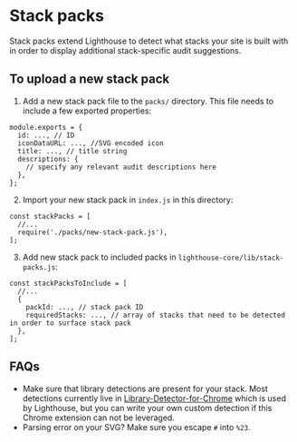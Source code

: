 # Stack packs

Stack packs extend Lighthouse to detect what stacks your site is built with in order to display additional stack-specific audit suggestions.

## To upload a new stack pack

1. Add a new stack pack file to the `packs/` directory. This file needs to include a few exported properties:

```
module.exports = {
  id: ..., // ID
  iconDataURL: ..., //SVG encoded icon
  title: ..., // title string
  descriptions: {
    // specify any relevant audit descriptions here
  },
};
```

2. Import your new stack pack in `index.js` in this directory:

```
const stackPacks = [
  //...
  require('./packs/new-stack-pack.js'),
];
```

3. Add new stack pack to included packs in `lighthouse-core/lib/stack-packs.js`:

```
const stackPacksToInclude = [
  //...
  {
    packId: ..., // stack pack ID
    requiredStacks: ..., // array of stacks that need to be detected in order to surface stack pack
  },
];
```

## FAQs

* Make sure that library detections are present for your stack. Most detections currently live in [Library-Detector-for-Chrome](https://github.com/johnmichel/Library-Detector-for-Chrome/blob/master/library/libraries.js) which is used by Lighthouse, but you can write your own custom detection if this Chrome extension can not be leveraged.
* Parsing error on your SVG? Make sure you escape `#` into `%23`.